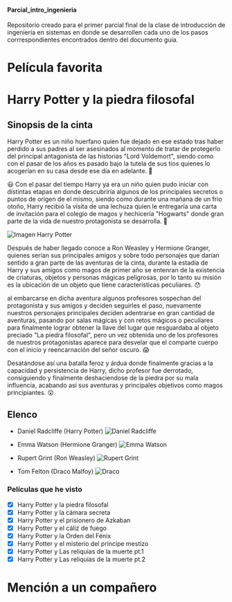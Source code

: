 #### Parcial_intro_ingenieria
 Repositorio creado para el primer parcial final de la clase de introducción de ingeniería en sistemas en donde se desarrollen cada uno de los pasos corrrespondientes encontrados dentro del documento guía.

# Película favorita
# Harry Potter y la piedra filosofal

## Sinopsis de la cinta
Harry Potter es un niño huerfano quien fue dejado en ese estado tras haber perdido a sus padres al ser asesinados al momento de tratar de protegerlo del principal antagonista de las historias "Lord Voldemort", siendo como con el pasar de los años es pasado bajo la tutela de sus tios quienes lo acogerían en su casa desde ese día en adelante. :thinking:	

:smiley: Con el pasar del tiempo Harry ya era un niño quien pudo iniciar con distintas etapas en donde descubriría algunos de los principales secretos o puntos de origen de el mismo, siendo como durante una mañana de un frio otoño, Harry recibió la visita de una lechuza quien le entregaría una carta de invitación para el colegio de magos y hechicería "Hogwarts" donde gran parte de la vida de nuestro protagonista se desarrolla. :grimacing:	

![Imagen Harry Potter](https://estaticos-cdn.elperiodico.com/clip/33396eaa-b316-4679-952d-a1a8b00064af_alta-libre-aspect-ratio_default_0.jpg)

Después de haber llegado conoce a Ron Weasley y Hermione Granger, quienes serían sus principales amigos y sobre todo personajes que darían sentido a gran parte de las aventuras de la cinta, durante la estadía de Harry y sus amigos como magos de primer año se entenran de la existencia de criaturas, objetos y personas mágicas peligrosas, por lo tanto su misión es la ubicación de un objeto que tiene características peculiares. :hushed:	

al embarcarse en dicha aventura algunos profesores sospechan del protagonista y sus amigos y deciden seguirles el paso, nuevamente nuestros personajes principales deciden adentrarse en gran cantidad de aventuras, pasando por salas mágicas y con retos mágicos o peculiares para finalmente lograr obtener la llave del lugar que resguardaba al objeto preciado "La piedra filosofal", pero un vez obtenida uno de los profesores de nuestros protagonistas aparece para desvelar que el comparte cuerpo con el inicio y reencarnación del señor oscuro. :scream:	

Desatándose así una batalla feroz y árdua donde finalmente gracias a la capacidad y persistencia de Harry, dicho profesor fue derrotado, consiguiendo y finalmente deshaciendose de la piedra por su mala influencia, acabando así sus aventuras y principales objetivos como magos principiantes. :astonished:	

## Elenco

- Daniel Radcliffe (Harry Potter)
![Daniel Radcliffe](https://www.quever.news/u/fotografias/m/2022/2/20/f850x638-24201_101690_4131.jpg)

- Emma Watson (Hermione Granger)
![Emma Watson](https://i0.wp.com/www.monitordeoriente.com/wp-content/uploads/2022/01/Emma-Watson.jpeg?resize=1200%2C800&ssl=1)

- Rupert Grint (Ron Weasley)
![Rupert Grint](https://static.wikia.nocookie.net/esharrypotter/images/0/03/Rupert_Grint_2013.jpg/revision/latest/top-crop/width/360/height/450?cb=20140105123629)

- Tom Felton (Draco Malfoy)
![Draco](https://static.wikia.nocookie.net/esharrypotter/images/4/4b/Tom-Felton.jpg/revision/latest/top-crop/width/360/height/450?cb=20150218201258)

### Películas que he visto
- [x] Harry Potter y la piedra filosofal
- [x] Harry Potter y la cámara secreta
- [x] Harry Potter y el prisionero de Azkaban
- [x] Harry Potter y el cáliz de fuego
- [x] Harry Potter y la Orden del Fénix
- [x] Harry Potter y el misterio del príncipe mestizo
- [x] Harry Potter y Las reliquias de la muerte pt.1 
- [x] Harry Potter y Las reliquias de la muerte pt.2 

# Mención a un compañero
